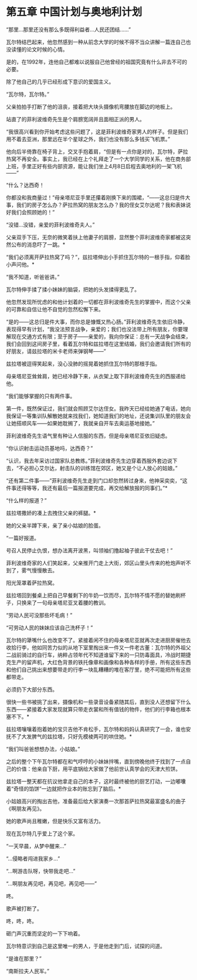 # 第五章 中国计划与奥地利计划





“那里...那里还没有那么多既得利益者...人民还团结......”

瓦尔特结巴起来，他忽然感到一种从前念大学的时候不得不当众讲解一篇连自己也没读懂的论文时候的心情。

是的，在1992年，连他自己都难以说服自己他曾经的祖国究竟有什么非去不可的必要。

除了他自己的几乎已经形成下意识的爱国主义。

“瓦尔特，瓦尔特。”

父亲拍拍手打断了他的沮丧，接着把大块头摄像机弯腰放在脚边的地板上。

站直了的菲利波维奇先生是个肩膀宽阔并且面相正派的男人。

“我很高兴看到你开始考虑这些问题了，这是菲利波维奇家男人的样子。但是我们用不着去亚洲，那里远在半个星球之外，我们也没有那么多钱买飞机票。”

他向后半倚靠在椅子背上，交叉手抱着肩，“但是有一点你是对的，瓦尔特，萨拉热窝不再安全。事实上，我已经在上个礼拜走了一个大学同学的关系，他在商务部上班，手里正好有些内部资源，能让我们坐上4月8日启程去奥地利的一架飞机——”

“什么？达西奇！

 你都没和我商量过！”母亲塔尼亚手里还攥着刚换下来的围裙，“——这总归是件大事，我们的房子怎么办？萨拉热窝的朋友怎么办？我的侄女艾尔达呢？我和表妹说好我们会照顾她的！”

“没错...没错，亲爱的菲利波维奇夫人。”

父亲双手下压，无奈的微笑着扶上他妻子的肩膀，显然整个菲利波维奇家都被这突然公布的消息吓了一跳。*

“我们必须离开萨拉热窝了吗？”，兹拉塔伸出小手抓住瓦尔特的一根手指，仰着脸小声问他。*

“我不知道，听爸爸讲。”

瓦尔特伸手揉了揉小妹妹的脑袋，把她的头发揉得更乱了。

他忽然发现所忧虑的和他计划着的一切都在菲利波维奇先生的掌握中，而这个父亲的可靠和自信让他不自觉的忽然松懈下来。

“是的——这总归是件大事，而你总是慷慨又热心肠。”菲利波维奇先生依旧冷静，表现得早有计划，“我没法预言战争，亲爱的；我们也没法带上所有朋友，你要理解现在交通方式有限；至于房子——亲爱的，我向你保证：总有一天战争会结束，我们会回到这间房子里，看着瓦尔特和兹拉塔在这里结婚，我们会邀请我们所有的好朋友，请兹拉塔的米卡老师来弹钢琴——”

兹拉塔被逗得笑起来，没心没肺的摇晃着她抓住瓦尔特的那根手指。

母亲塔尼亚耸耸肩，她已经冷静下来，从衣架上取下菲利波维奇先生的西服递给他。

“我们能够掌握的只有两件事。

 第一件，既然保证过，我们就会照顾艾尔达侄女。我昨天已经给她通了电话，她向我保证一等集训队解散她就来找我们，她知道我们的地址，还说集训队里的朋友会让她搭顺风车——如果她耽搁了，我就亲自开车去奥运基地接她。”

菲利波维奇先生语气里有种让人信服的东西，但是母亲塔尼亚依旧疑虑。

“你认识射击运动员基地吗，达西奇？”

“认识，我去年采访过国家队总教练。”菲利波维奇先生边穿着西服外套边说下去，“不必担心艾尔达，射击队的训练馆在郊区，她又是个让人放心的姑娘。”

“还有第二件事——”菲利波维奇先生走到门口却忽然转过身来，他神采奕奕，“这件事还得等等，我还有最后一篇报道要完成，再交给解放报的同事们。”*

“什么样的报道？”

兹拉塔撒娇的凑上去拽住父亲的裤腿。*

她的父亲半蹲下来，亲了亲小姑娘的脸蛋。

“一篇好报道。

 号召人民停止仇恨，想办法离开波黑，叫领袖们撸起袖子彼此干仗去吧！”

菲利波维奇家的人们笑起来，父亲推开门走上大街，郊区山里头传来的枪炮声听不到了，雾气慢慢散去。

阳光笼罩着萨拉热窝。

兹拉塔回到餐桌上把自己早餐剩下的牛奶一饮而尽，瓦尔特不情不愿的替她刷杯子，只换来了一句母亲塔尼亚叉着腰的教训。

“劳动人民可没那些坏毛病！”

“可劳动人民的妹妹应该自己洗杯子！”

瓦尔特的犟嘴什么也改变不了。紧接着闲不住的母亲塔尼亚就再次走进厨房催他去收拾行李，他如同苦力似的从地下室里掏出来一件又一件老古董：瓦尔特的外祖父二战前骑过的自行车，纳粹占领年代不知道谁留下来的一只防毒面具，冷战时期捷克生产的留声机，大红色背景的铁托像章和画像和各种各样的手册，所有这些东西和他们自己挑出来想要带走的行李一块乱糟糟的堆在客厅里，绝不可能把所有这些都带走。

必须扔下大部分东西。

很快一些书被挑了出来，摄像机和一些录音设备紧随其后，直到没人还想留下什么东西——紧接着大家发现就算只带走衣裳和所有值钱的物件，他们的行李箱也根本塞不下。*

兹拉塔嚷嚷着抱着她的宝贝吉他不肯松手，瓦尔特和妈妈认真研究了一会，谁也安抚不了大发脾气的兹拉塔，只好先模棱两可的哄住她。*

“我们叫爸爸想想办法，小姑娘。”

之后的整个下午瓦尔特都在和气哼哼的小妹妹拌嘴，直到傍晚他终于找到了一点自己的价值：他亲自下厨，用平底锅给大家做了他前世认真学会的天津大煎饼。

兹拉塔一整天都在抗议他拿走自己的本子，这时最终被他的厨艺打动，一边嘟囔着“奇怪的馅饼”一边就把作业本的账忘到了脑后。*

小姑娘高兴的掏出吉他，准备最后给大家演奏一次那首萨拉热窝最富盛名的曲子《啊朋友再见》。

她的歌声尚且稚嫩，但是快乐又富有活力。

现在瓦尔特几乎爱上了这个家。

“一天早晨，从梦中醒来...”

“...侵略者闯进我家乡...”

“...啊游击队呀，快带我走吧...”

“...啊朋友再见吧，再见吧，再见吧——”

咚。

歌声被打断了。

咚，咚，咚。

砸门声沉重而坚定的一下下响着。

瓦尔特意识到自己是这里唯一的男人，于是他走到门后，试探的问道。

“是谁在那里？”

“南斯拉夫人民军。”














